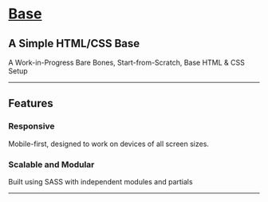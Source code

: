 # [Base](http://chrisgargiulo.github.io/base/)

## A Simple HTML/CSS Base
A Work-in-Progress Bare Bones, Start-from-Scratch, Base HTML &amp; CSS Setup

* * *

## Features

### Responsive
Mobile-first, designed to work on devices of all screen sizes.

### Scalable and Modular 
Built using SASS with independent modules and partials


* * *
